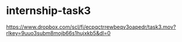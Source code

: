 # internship-task3

https://www.dropbox.com/scl/fi/ecpqctrrewbeqv3oapedr/task3.mov?rlkey=9uuo3subm8mojb66s1hujxkb5&dl=0
